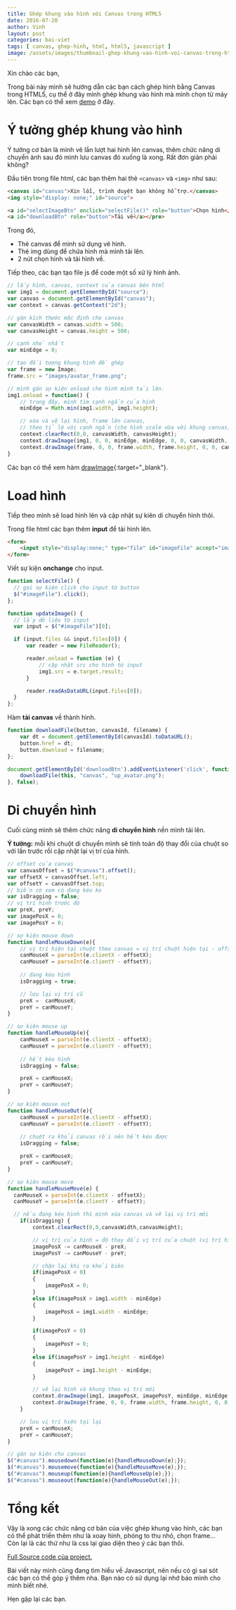 ```yaml
---
title: Ghép khung vào hình với Canvas trong HTML5
date: 2016-07-20
author: Vinh
layout: post
categories: bai-viet
tags: [ canvas, ghep-hinh, html, html5, javascript ]
image: /assets/images/thumbnail-ghep-khung-vao-hinh-voi-canvas-trong-html5.png
---
```

Xin chào các bạn,
  
Trong bài này mình sẽ hướng dẫn các bạn cách ghép hình bằng Canvas trong HTML5, cụ thể ở đây mình ghép khung vào hình mà mình chọn từ máy lên. Các bạn có thể xem <a href="http://luuthevinh.me/up-2016/" target="_blank">demo</a> ở đây.

# Ý tưởng ghép khung vào hình

Ý tưởng cơ bản là mình vẽ lần lượt hai hình lên canvas, thêm chức năng di chuyển ảnh sau đó mình lưu canvas đó xuống là xong. Rất đơn giản phải không?

Đầu tiên trong file html, các bạn thêm hai thẻ `<canvas>` và `<img>` như sau:

```html
<canvas id="canvas">Xin lỗi, trình duyệt bạn không hỗ trợ.</canvas>
<img style="display: none;" id="source">

<a id="selectImageBtn" onclick="selectFile()" role="button">Chọn hình</a>
<a id="downloadBtn" role="button">Tải về</a></pre>
```

Trong đó,

  * Thẻ canvas để mình sử dụng vẽ hình.
  * Thẻ img dùng để chứa hình mà mình tải lên.
  * 2 nút chọn hình và tải hình về.

Tiếp theo, các bạn tạo file js để code một số xử lý hình ảnh.

```js
// lấy hình, canvas, context của canvas bên html
var img1 = document.getElementById("source");
var canvas = document.getElementById("canvas");
var context = canvas.getContext("2d");

// gán kích thước mặc định cho canvas
var canvasWidth = canvas.width = 500;
var canvasHeight = canvas.height = 500;

// cạnh nhỏ nhất
var minEdge = 0;

// tạo đối tượng khung hình để ghép
var frame = new Image;
frame.src = "images/avatar_frame.png";

// mình gán sự kiện onload cho hình mình tải lên.
img1.onload = function() {
    // trong đây, mình tìm cạnh ngắn của hình
    minEdge = Math.min(img1.width, img1.height);

    // xóa và vẽ lại hình, frame lên canvas, 
    // theo tỉ lệ với cạnh ngắn (cho hình scale vừa với khung canvas)
    context.clearRect(0,0, canvasWidth, canvasHeight);
    context.drawImage(img1, 0, 0, minEdge, minEdge, 0, 0, canvasWidth, canvasHeight);
    context.drawImage(frame, 0, 0, frame.width, frame.height, 0, 0, canvasWidth, canvasHeight);
}
```

Các bạn có thể xem hàm [drawImage](http://www.w3schools.com/tags/canvas_drawimage.asp){:target="_blank"}.

# Load hình

Tiếp theo mình sẽ load hình lên và cập nhật sự kiên di chuyển hình thôi.

Trong file html các bạn thêm **input** để tải hình lên.

```html
<form>
	<input style="display:none;" type="file" id="imageFile" accept="image/*" onchange="updateImage()">
</form>
````

Viết sự kiện **onchange** cho input.

```js
function selectFile() {
  // gọi sự kiện click cho input từ button
  $("#imageFile").click();
};

function updateImage() {
  // lấy dữ liệu từ input
  var input = $("#imageFile")[0];

  if (input.files && input.files[0]) {
      var reader = new FileReader();

      reader.onload = function (e) {
          // cập nhật src cho hình từ input
          img1.src = e.target.result;
      }

      reader.readAsDataURL(input.files[0]);
  }
};
```

Hàm **tải canvas** về thành hình.

```js
function downloadFile(button, canvasId, filename) {
    var dt = document.getElementById(canvasId).toDataURL();
    button.href = dt;
    button.download = filename;
};

document.getElementById('downloadBtn').addEventListener('click', function() {
    downloadFile(this, "canvas", "up_avatar.png");
}, false);
```

# Di chuyển hình

Cuối cùng mình sẽ thêm chức năng **di chuyển hình** nền mình tải lên.

**Ý tưởng:** mỗi khi chuột di chuyển mình sẽ tính toán độ thay đổi của chuột so với lần trước rồi cập nhật lại vị trí của hình.

```js
// offset của canvas
var canvasOffset = $("#canvas").offset();
var offsetX = canvasOffset.left;
var offsetY = canvasOffset.top;
// biến cờ xem có đang kéo ko
var isDragging = false;
// vị trí hình trước đó
var preX, preY;
var imagePosX = 0;
var imagePosY = 0;

// sự kiện mouse down
function handleMouseDown(e){
	// vị trí hiện tại chuột theo canvas = vị trí chuột hiện tại - offset của canvas
	canMouseX = parseInt(e.clientX - offsetX);
	canMouseY = parseInt(e.clientY - offsetY);
	  
	// đang kéo hình
	isDragging = true;

	// lưu lại vị trí cũ
	preX =  canMouseX;
	preY = canMouseY;
}

// sự kiên mouse up
function handleMouseUp(e){
	canMouseX = parseInt(e.clientX - offsetX);
	canMouseY = parseInt(e.clientY - offsetY);
  
	// hết kéo hình
	isDragging = false;

	preX = canMouseX;
	preY = canMouseY;
}

// sự kiện mouse out
function handleMouseOut(e){
	canMouseX = parseInt(e.clientX - offsetX);
	canMouseY = parseInt(e.clientY - offsetY);
  
	// chuột ra khỏi canvas rồi nên hết kéo được
	isDragging = false;

	preX = canMouseX;
	preY = canMouseY;
}

// sự kiên mouse move
function handleMouseMove(e) {
  canMouseX = parseInt(e.clientX - offsetX);
  canMouseY = parseInt(e.clientY - offsetY);

  // nếu đang kéo hình thì mình xóa canvas và vẽ lại vị trí mới
	if(isDragging) {
		context.clearRect(0,0,canvasWidth,canvasHeight);

		// vị trí của hình = độ thay đổi vị trí của chuột (vị trí hiện tại - vị trí trước đó)
		imagePosX -= canMouseX - preX;
		imagePosY -= canMouseY - preY;

		// chặn lại khi ra khỏi biên
		if(imagePosX < 0)
		{
			imagePosX = 0;
		}
		else if(imagePosX > img1.width - minEdge)
		{
			imagePosX = img1.width - minEdge;
		}

		if(imagePosY < 0)
		{
			imagePosY = 0;
		}
		else if(imagePosY > img1.height - minEdge)
		{
			imagePosY = img1.height - minEdge;
		}

		// vẽ lại hình và khung theo vị trí mới
		context.drawImage(img1, imagePosX, imagePosY, minEdge, minEdge, 0, 0, canvasWidth, canvasHeight);
		context.drawImage(frame, 0, 0, frame.width, frame.height, 0, 0, canvasWidth, canvasHeight);
	}

	// lưu vị trí hiện tại lại
	preX = canMouseX;
	preY = canMouseY;
}

// gán sự kiện cho canvas
$("#canvas").mousedown(function(e){handleMouseDown(e);});
$("#canvas").mousemove(function(e){handleMouseMove(e);});
$("#canvas").mouseup(function(e){handleMouseUp(e);});
$("#canvas").mouseout(function(e){handleMouseOut(e);});
```

# Tổng kết

Vậy là xong các chức năng cơ bản của việc ghép khung vào hình, các bạn có thể phát triển thêm như là xoay hình, phóng to thu nhỏ, chọn frame... Còn lại là các thứ như là css lại giao diện theo ý các bạn thôi.

<a href="https://github.com/LuuTheVinh/up-2016" target="_blank">Full Source code của project.</a>

Bài viết này mình cũng đang tìm hiểu về Javascript, nên nếu có gì sai sót các bạn có thể góp ý thêm nha. Bạn nào có sử dụng lại nhớ báo mình cho mình biết nhé.
  
Hẹn gặp lại các bạn.
